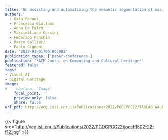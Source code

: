 ```yaml
---
title: 'On assisting and automatizing the semantic segmentation of masonry walls'
authors:
  - Gaia Pavoni
  - Francesca Giuliani
  - Anna De Falco
  - Massimiliano Corsini
  - Federico Ponchio
  - Marco Callieri
  - Paolo Cignoni
date: '2022-01-01T00:00:00Z'
publication_types: ['paper-conference']
publication: '*ACM Journ. on Computing and Cultural heritage*'
featured: false
tags:
- Visual AI
- Digital Heritage
image:
#    caption: 'Image'
    focal_point: ''
    preview_only: false
    share: false
url_pdf: http://vcg.isti.cnr.it/Publications/2022/PGDCPCC22/TAGLAB_WALLS_EXTENDED.pdf
---
```

{{< figure src="http://vcg.isti.cnr.it/Publications/2022/PGDCPCC22/jocch1502-22-f12.jpg" >}}
